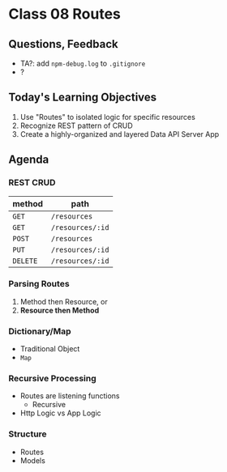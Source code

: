 # Class 08 Routes

## Questions, Feedback
* TA?: add `npm-debug.log` to `.gitignore`
* ?
	
## Today's Learning Objectives

1. Use "Routes" to isolated logic for specific resources
1. Recognize REST pattern of CRUD
1. Create a highly-organized and layered Data API Server App

## Agenda

### REST CRUD

method | path
---|---
`GET` |     `/resources`
`GET` |     `/resources/:id`
`POST` |    `/resources`
`PUT` |     `/resources/:id`
`DELETE` |  `/resources/:id`

### Parsing Routes

1. Method then Resource, or
1. **Resource then Method**

### Dictionary/Map

* Traditional Object
* `Map`

### Recursive Processing

* Routes are listening functions
    * Recursive
* Http Logic vs App Logic

### Structure

* Routes
* Models